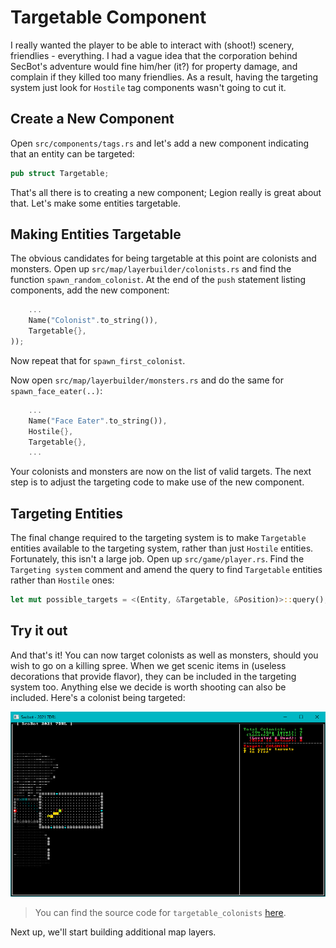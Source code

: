 # Targetable Component

I really wanted the player to be able to interact with (shoot!) scenery, friendlies - everything. I had a vague idea that the corporation behind SecBot's adventure would fine him/her (it?) for property damage, and complain if they killed too many friendlies. As a result, having the targeting system just look for `Hostile` tag components wasn't going to cut it.

## Create a New Component

Open `src/components/tags.rs` and let's add a new component indicating that an entity can be targeted:

~~~rust
pub struct Targetable;
~~~

That's all there is to creating a new component; Legion really is great about that. Let's make some entities targetable.

## Making Entities Targetable

The obvious candidates for being targetable at this point are colonists and monsters. Open up `src/map/layerbuilder/colonists.rs` and find the function `spawn_random_colonist`. At the end of the `push` statement listing components, add the new component:

~~~rust
    ...
    Name("Colonist".to_string()),
    Targetable{},
));
~~~

Now repeat that for `spawn_first_colonist`.

Now open `src/map/layerbuilder/monsters.rs` and do the same for `spawn_face_eater(..)`:

~~~rust
    ...
    Name("Face Eater".to_string()),
    Hostile{},
    Targetable{},
    ...
~~~

Your colonists and monsters are now on the list of valid targets. The next step is to adjust the targeting code to make use of the new component.

## Targeting Entities

The final change required to the targeting system is to make `Targetable` entities available to the targeting system, rather than just `Hostile` entities. Fortunately, this isn't a large job. Open up `src/game/player.rs`. Find the `Targeting system` comment and amend the query to find `Targetable` entities rather than `Hostile` ones:

~~~rust
let mut possible_targets = <(Entity, &Targetable, &Position)>::query();
~~~

## Try it out

And that's it! You can now target colonists as well as monsters, should you wish to go on a killing spree. When we get scenic items in (useless decorations that provide flavor), they can be included in the targeting system too. Anything else we decide is worth shooting can also be included. Here's a colonist being targeted:

![](targetable_colonists.jpg)

> You can find the source code for `targetable_colonists` [here](https://github.com/thebracket/secbot-2021-7drl/tree/tutorial/tutorial/targetable_colonists/).

Next up, we'll start building additional map layers.